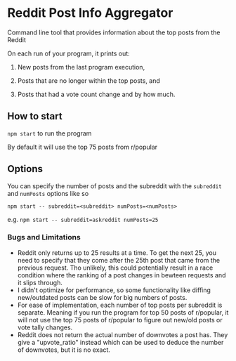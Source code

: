 # Reddit Post Info Aggregator

Command line tool that provides information about the top posts from the Reddit

On each run of your program, it prints out:

1. New posts from the last program execution,

2. Posts that are no longer within the top posts, and

3. Posts that had a vote count change and by how much.

## How to start

`npm start` to run the program

By default it will use the top 75 posts from r/popular

## Options

You can specify the number of posts and the subreddit with the `subreddit` and `numPosts` options like so

`npm start -- subreddit=<subreddit> numPosts=<numPosts>`

e.g. `npm start -- subreddit=askreddit numPosts=25`

### Bugs and Limitations

* Reddit only returns up to 25 results at a time. To get the next 25, you need to specify that they come after the 25th post that came from the previous request. Tho unlikely, this could potentially result in a race condition where the ranking of a post changes in bewteen requests and it slips through.
* I didn't optimize for performance, so some functionality like diffing new/outdated posts can be slow for big numbers of posts. 
* For ease of implementation, each number of top posts per subreddit is separate. Meaning if you run the program for top 50 posts of r/popular, it will not use the top 75 posts of r/popular to figure out new/old posts or vote tally changes.
* Reddit does not return the actual number of downvotes a post has. They give a "upvote_ratio" instead which can be used to deduce the number of downvotes, but it is no exact. 
